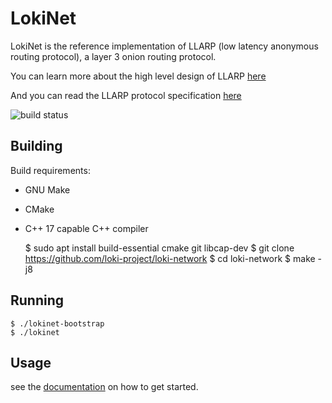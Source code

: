 # LokiNet

LokiNet is the reference implementation of LLARP (low latency anonymous routing protocol), a layer 3 onion routing protocol.

You can learn more about the high level design of LLARP [here](docs/high-level.txt)

And you can read the LLARP protocol specification [here](docs/proto_v0.txt)

![build status](https://gitlab.com/lokiproject/loki-network/badges/master/pipeline.svg "build status")

## Building

Build requirements:

* GNU Make
* CMake
* C++ 17 capable C++ compiler

    $ sudo apt install build-essential cmake git libcap-dev
    $ git clone https://github.com/loki-project/loki-network
    $ cd loki-network
    $ make -j8

## Running

    $ ./lokinet-bootstrap
    $ ./lokinet

## Usage

see the [documentation](https://loki-project.github.io/loki-docs/Lokinet/LokinetOverview/) on how to get started.
